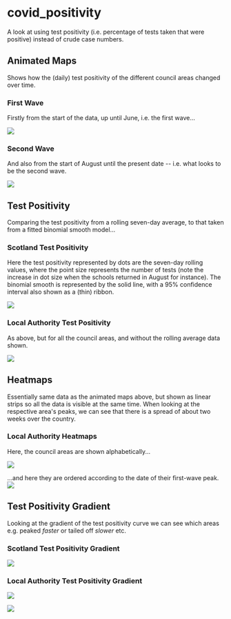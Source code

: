 # covid_positivity

A look at using test positivity (i.e. percentage of tests taken that were positive) instead of crude case numbers.

## Animated Maps
Shows how the (daily) test positivity of the different council areas changed over time.

### First Wave
Firstly from the start of the data, up until June, i.e. the first wave...

![](pics/first.gif)

### Second Wave
And also from the start of August until the present date -- i.e. what looks to be the second wave.

![](pics/second.gif)


## Test Positivity
Comparing the test positivity from a rolling seven-day average, to that taken from a fitted binomial smooth model...

### Scotland Test Positivity
Here the test positivity represented by dots are the seven-day rolling values, where the point size represents the number of tests (note the increase in dot size when the schools returned in August for instance). The binomial smooth is represented by the solid line, with a 95% confidence interval also shown as a (thin) ribbon.

![](pics/plot_scot_smooth.png)

### Local Authority Test Positivity
As above, but for all the council areas, and without the rolling average data shown.

![](pics/plot_all_smooth.png)

## Heatmaps
Essentially same data as the animated maps above, but shown as linear strips so all the data is visible at the same time. When looking at the respective area's peaks, we can see that there is a spread of about two weeks over the country.

### Local Authority Heatmaps
Here, the council areas are shown alphabetically...

![](pics/plot_tile_alphabetical.png)

...and here they are ordered according to the date of their first-wave peak.
![](pics/plot_tile_fwpeakdate.png)


## Test Positivity Gradient
Looking at the gradient of the test positivity curve we can see which areas e.g. peaked *faster* or tailed off *slower* etc.

### Scotland Test Positivity Gradient
![](pics/plot_scot_gradient.png)

### Local Authority Test Positivity Gradient
![](pics/plot_all_gradient.png)

![](pics/plot_all_gradient_shifted.png)

